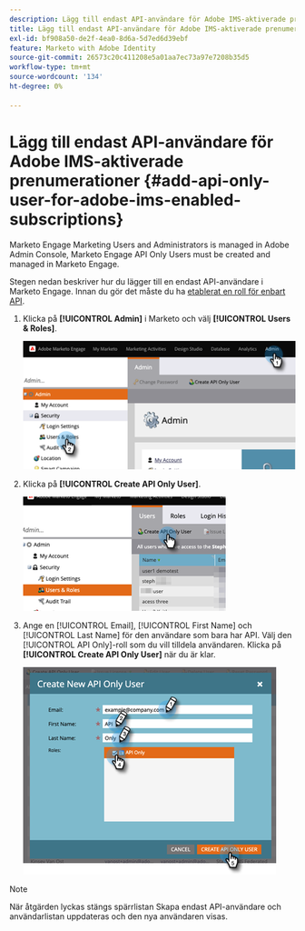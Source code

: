 ```yaml
---
description: Lägg till endast API-användare för Adobe IMS-aktiverade prenumerationer - Marketo Docs - produktdokumentation
title: Lägg till endast API-användare för Adobe IMS-aktiverade prenumerationer
exl-id: bf908a50-de2f-4ea0-8d6a-5d7ed6d39ebf
feature: Marketo with Adobe Identity
source-git-commit: 26573c20c411208e5a01aa7ec73a97e7208b35d5
workflow-type: tm+mt
source-wordcount: '134'
ht-degree: 0%

---
```


# Lägg till endast API-användare för Adobe IMS-aktiverade prenumerationer {#add-api-only-user-for-adobe-ims-enabled-subscriptions}

Marketo Engage Marketing Users and Administrators is managed in Adobe Admin Console, Marketo Engage API Only Users must be created and managed in Marketo Engage.

Stegen nedan beskriver hur du lägger till en endast API-användare i Marketo Engage. Innan du gör det måste du ha [etablerat en roll för enbart API](/help/marketo/product-docs/administration/users-and-roles/create-an-api-only-user-role.md).

1. Klicka på **[!UICONTROL Admin]** i Marketo och välj **[!UICONTROL Users & Roles]**.

   ![](assets/add-api-only-user-for-adobe-ims-1.png)

1. Klicka på **[!UICONTROL Create API Only User]**.

   ![](assets/add-api-only-user-for-adobe-ims-2.png)

1. Ange en [!UICONTROL Email], [!UICONTROL First Name] och [!UICONTROL Last Name] för den användare som bara har API. Välj den [!UICONTROL API Only]-roll som du vill tilldela användaren. Klicka på **[!UICONTROL Create API Only User]** när du är klar.

   ![](assets/add-api-only-user-for-adobe-ims-3.png)

>[!NOTE]
>
>När åtgärden lyckas stängs spärrlistan Skapa endast API-användare och användarlistan uppdateras och den nya användaren visas.
